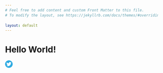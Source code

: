 ```yaml
---
# Feel free to add content and custom Front Matter to this file.
# To modify the layout, see https://jekyllrb.com/docs/themes/#overriding-theme-defaults

layout: default
---
```


# Hello World!

<a href="https://twitter.com/dieserstefan"><img src="/images/twitter.png" alt="@DieserStefan" width="25" height="25"/></a>


